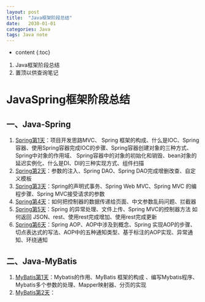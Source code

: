 ```yaml
---
layout: post
title:  "Java框架阶段总结"
date:   2030-01-01
categories: Java
tags: Java note
---
```


* content
{:toc}

1. Java框架阶段总结
2. 置顶以供查询笔记









# JavaSpring框架阶段总结
## 一、Java-Spring
1. [Spring第1天](https://ttk1907.github.io/2019/11/25/xiongdihui-java-Spring-one/)：项目开发思路MVC、
Spring 框架的构成、什么是IOC、Spring 容器、使用Spring容器完成IOC的步骤、Spring容器创建对象的三种方式、Spring中对象的作用域、
Spring容器中的对象的初始化和销毁、bean对象的延迟实例化、什么是DI、DI的三种实现方式、组件扫描
2. [Spring第2天](https://ttk1907.github.io/2019/11/26/xiongdihui-java-Spring-two/)：参数的注入、Spring DAO、Spring DAO完成增删改查、自定义模板
3. [Spring第3天](https://ttk1907.github.io/2019/11/27/xiongdihui-java-Spring-three/)：Spring的声明式事务、Spring Web MVC、Spring MVC 的编程步骤、Spring MVC接受请求的参数
4. [Spring第4天](https://ttk1907.github.io/2019/11/28/xiongdihui-java-Spring-four/)：如何把控制器的数据传递给页面、中文参数乱码问题、拦截器
5. [Spring第5天](https://ttk1907.github.io/2019/11/29/xiongdihui-java-Spring-five/)：Spring 的异常处理、文件上传、Spring MVC的控制器方法 如何返回 JSON、rest、使用rest完成增加、使用rest完成更新
6. [Spring第6天](https://ttk1907.github.io/2019/12/02/xiongdihui-java-Spring-six/)：Spring AOP、AOP中涉及到概念、Spring 实现AOP的步骤、切点表达式的写法、AOP中的五种通知类型、基于标注的AOP实现、异常通知、环绕通知

## 二、Java-MyBatis
1. [MyBatis第1天](https://ttk1907.github.io/2019/12/03/xiongdihui-java-MyBatis-one/)：Mybatis的作用、MyBatis 框架的构成 、编写Mybatis程序、Mybatis多个参数的处理、Mapper映射器、分页的实现
2. [MyBatis第2天](https://ttk1907.github.io/2019/12/04/xiongdihui-java-MyBatis-two/)：











